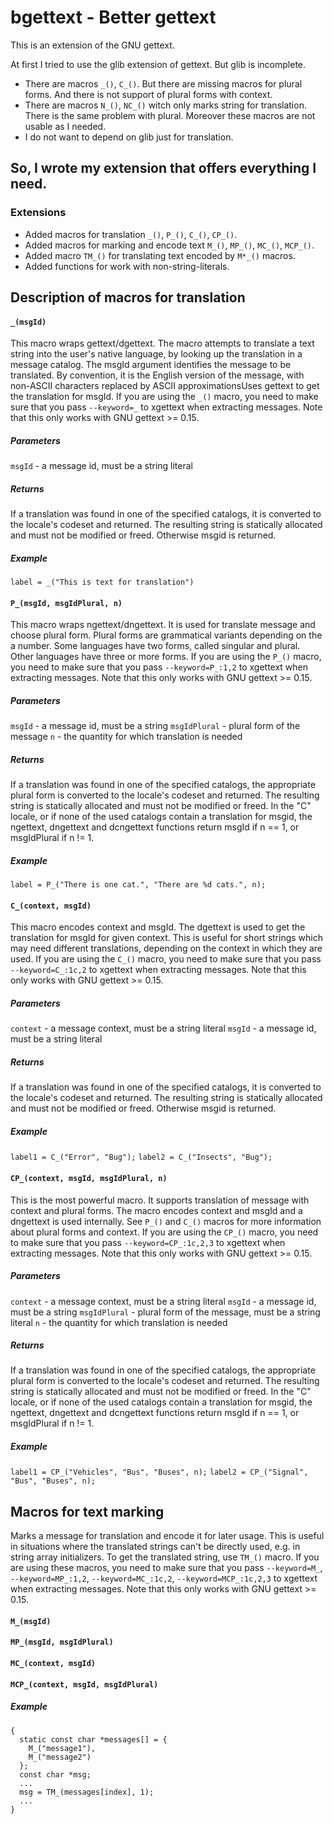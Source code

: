# bgettext - Better gettext

This is an extension of the GNU gettext.

At first I tried to use the glib extension of gettext. But glib is incomplete.
* There are macros `_()`, `C_()`. But there are missing macros for plural forms. And there is not support of plural forms with context.
* There are macros `N_()`, `NC_()` witch only marks string for translation. There is the same problem with plural. Moreover these macros are not usable as I needed.
* I do not want to depend on glib just for translation.

## So, I wrote my extension that offers everything I need.

### Extensions
* Added macros for translation `_()`, `P_()`, `C_()`, `CP_()`.
* Added macros for marking and encode text `M_()`, `MP_()`, `MC_()`, `MCP_()`.
* Added macro `TM_()` for translating text encoded by `M*_()` macros.
* Added functions for work with non-string-literals.

## Description of macros for translation

#### `_(msgId)`
This macro wraps gettext/dgettext. The macro attempts to translate a text string into the user's native language, by looking up the translation in a message catalog.
The msgId argument identifies the message to be translated. By convention, it is the English version of the message, with non-ASCII characters replaced by ASCII approximationsUses gettext to get the translation for msgId.
If you are using the `_()` macro, you need to make sure that you pass `--keyword=_` to xgettext when extracting messages. Note that this only works with GNU gettext >= 0.15.
##### Parameters
`msgId` - a message id, must be a string literal
##### Returns
If a translation was found in one of the specified catalogs, it is converted to the locale's codeset and returned. The resulting string is statically allocated and must not be modified or freed. Otherwise msgid is returned.
##### Example
`label = _("This is text for translation")`

#### `P_(msgId, msgIdPlural, n)`
This macro wraps ngettext/dngettext. It is used for translate message and choose plural form.
Plural forms are grammatical variants depending on the a number. Some languages have two forms, called singular and plural. Other languages have three or more forms.
If you are using the `P_()` macro, you need to make sure that you pass `--keyword=P_:1,2` to xgettext when extracting messages. Note that this only works with GNU gettext >= 0.15.
##### Parameters
`msgId` - a message id, must be a string
`msgIdPlural` - plural form of the message
`n` - the quantity for which translation is needed
##### Returns
If a translation was found in one of the specified catalogs, the appropriate plural form is converted to the locale's codeset and returned. The resulting string is statically allocated and must not be modified or freed. In the "C" locale, or if none of the used catalogs contain a translation for msgid, the ngettext, dngettext and dcngettext functions return msgId if n == 1, or msgIdPlural if n != 1.
##### Example
`label = P_("There is one cat.", "There are %d cats.", n);`

#### `C_(context, msgId)`
This macro encodes context and msgId. The dgettext is used to get the translation for msgId for given context. This is useful for short strings which may need different translations, depending on the context in which they are used.
If you are using the `C_()` macro, you need to make sure that you pass `--keyword=C_:1c,2` to xgettext when extracting messages. Note that this only works with GNU gettext >= 0.15.
##### Parameters
`context` - a message context, must be a string literal
`msgId` - a message id, must be a string literal
##### Returns
If a translation was found in one of the specified catalogs, it is converted to the locale's codeset and returned. The resulting string is statically allocated and must not be modified or freed. Otherwise msgid is returned.
##### Example
`label1 = C_("Error", "Bug");`
`label2 = C_("Insects", "Bug");`

#### `CP_(context, msgId, msgIdPlural, n)`
This is the most powerful macro. It supports translation of message with context and plural forms. The macro encodes context and msgId and a dngettext is used internally. See `P_()` and `C_()` macros for more information about plural forms and context.
If you are using the `CP_()` macro, you need to make sure that you pass `--keyword=CP_:1c,2,3` to xgettext when extracting messages. Note that this only works with GNU gettext >= 0.15.
##### Parameters
`context` - a message context, must be a string literal
`msgId` - a message id, must be a string
`msgIdPlural` - plural form of the message, must be a string literal
`n` - the quantity for which translation is needed
##### Returns
If a translation was found in one of the specified catalogs, the appropriate plural form is converted to the locale's codeset and returned. The resulting string is statically allocated and must not be modified or freed. In the "C" locale, or if none of the used catalogs contain a translation for msgid, the ngettext, dngettext and dcngettext functions return msgId if n == 1, or msgIdPlural if n != 1.
##### Example
`label1 = CP_("Vehicles", "Bus", "Buses", n);`
`label2 = CP_("Signal", "Bus", "Buses", n);`

## Macros for text marking
Marks a message for translation and encode it for later usage. This is useful in situations where the translated strings can't be directly used, e.g. in string array initializers. To get the translated string, use `TM_()` macro.
If you are using these macros, you need to make sure that you pass `--keyword=M_`, `--keyword=MP_:1,2`, `--keyword=MC_:1c,2`, `--keyword=MCP_:1c,2,3` to xgettext when extracting messages. Note that this only works with GNU gettext >= 0.15.
#### `M_(msgId)`
#### `MP_(msgId, msgIdPlural)`
#### `MC_(context, msgId)`
#### `MCP_(context, msgId, msgIdPlural)`

##### Example
```
{
  static const char *messages[] = {
    M_("message1"),
    M_("message2")
  };
  const char *msg;
  ...
  msg = TM_(messages[index], 1);
  ...
}
```
